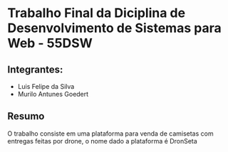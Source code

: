 # Trabalho Final da Diciplina de Desenvolvimento de Sistemas para Web - 55DSW

## Integrantes:

- Luis Felipe da Silva
- Murilo Antunes Goedert

## Resumo

O trabalho consiste em uma plataforma para venda de camisetas com entregas feitas por drone, o nome dado a plataforma é DronSeta
